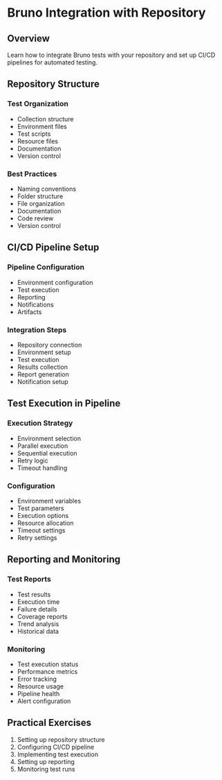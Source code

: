# Bruno Integration with Repository

## Overview

Learn how to integrate Bruno tests with your repository and set up CI/CD pipelines for automated testing.

## Repository Structure

### Test Organization

- Collection structure
- Environment files
- Test scripts
- Resource files
- Documentation
- Version control

### Best Practices

- Naming conventions
- Folder structure
- File organization
- Documentation
- Code review
- Version control

## CI/CD Pipeline Setup

### Pipeline Configuration

- Environment configuration
- Test execution
- Reporting
- Notifications
- Artifacts

### Integration Steps

- Repository connection
- Environment setup
- Test execution
- Results collection
- Report generation
- Notification setup

## Test Execution in Pipeline

### Execution Strategy

- Environment selection
- Parallel execution
- Sequential execution
- Retry logic
- Timeout handling

### Configuration

- Environment variables
- Test parameters
- Execution options
- Resource allocation
- Timeout settings
- Retry settings

## Reporting and Monitoring

### Test Reports

- Test results
- Execution time
- Failure details
- Coverage reports
- Trend analysis
- Historical data

### Monitoring

- Test execution status
- Performance metrics
- Error tracking
- Resource usage
- Pipeline health
- Alert configuration

## Practical Exercises

1. Setting up repository structure
2. Configuring CI/CD pipeline
3. Implementing test execution
4. Setting up reporting
5. Monitoring test runs

